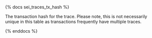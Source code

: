 {% docs sei_traces_tx_hash %}

The transaction hash for the trace. Please note, this is not necessarily unique in this table as transactions frequently have multiple traces. 

{% enddocs %}